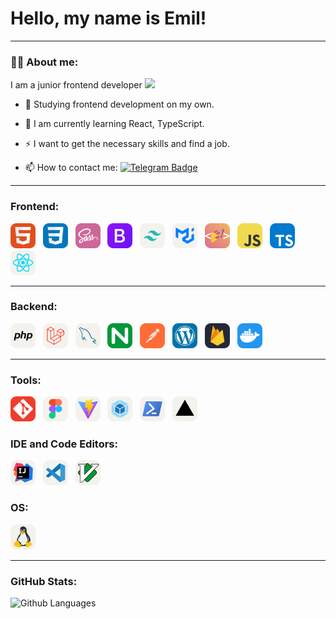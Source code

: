 # Hello, my name is Emil!

---

### :man_technologist: About me:

I am a junior frontend developer
<img src="https://media.giphy.com/media/WUlplcMpOCEmTGBtBW/giphy.gif" width="30px">

- :telescope: Studying frontend development on my own.

- :seedling: I am currently learning React, TypeScript.

- :zap: I want to get the necessary skills and find a job.

- :mailbox: How to contact me: [![Telegram Badge](https://img.shields.io/badge/-emilburganov-blue?style=flat&logo=Telegram&logoColor=white)](https://t.me/emil_burganov)

---

### Frontend:

<div>
  <img src="https://github.com/tandpfun/skill-icons/blob/main/icons/HTML.svg" title="html5" alt="html5" width="40" height="40"/> &nbsp
  <img src="https://github.com/tandpfun/skill-icons/blob/main/icons/CSS.svg" title="css" alt="css" width="40" height="40"/> &nbsp
  <img src="https://github.com/tandpfun/skill-icons/blob/main/icons/Sass.svg" title="sass" alt="sass" width="40" height="40"/> &nbsp
  <img src="https://github.com/tandpfun/skill-icons/blob/main/icons/Bootstrap.svg" title="bootstrap" alt="bootstrap" width="40" height="40"/> &nbsp
  <img src="https://github.com/tandpfun/skill-icons/blob/main/icons/TailwindCSS-Light.svg" title="tailwindcss" alt="tailwindcss" width="40" height="40"/> &nbsp
  <img src="https://github.com/tandpfun/skill-icons/blob/main/icons/MaterialUI-Light.svg" title="mui" alt="mui" width="40" height="40"/> &nbsp
  <img src="https://github.com/tandpfun/skill-icons/blob/main/icons/StyledComponents.svg" title="styled-components" alt="styled-components" width="40" height="40"/> &nbsp
  <img src="https://github.com/tandpfun/skill-icons/blob/main/icons/JavaScript.svg" title="javascript" alt="javascript" width="40" height="40"/> &nbsp
  <img src="https://github.com/tandpfun/skill-icons/blob/main/icons/TypeScript.svg" title="typescript" alt="typescript" width="40" height="40"/> &nbsp
  <img src="https://github.com/tandpfun/skill-icons/blob/main/icons/React-Light.svg" title="react" alt="react" width="40" height="40"/> &nbsp
</div>

---

### Backend:

<div>
  <img src="https://github.com/tandpfun/skill-icons/blob/main/icons/PHP-Light.svg" title="php" alt="php" width="40" height="40"/> &nbsp
  <img src="https://github.com/tandpfun/skill-icons/blob/main/icons/Laravel-Light.svg" title="laravel" alt="laravel" width="40" height="40"/> &nbsp
  <img src="https://github.com/tandpfun/skill-icons/blob/main/icons/MySQL-Light.svg" title="mysql" alt="mysql" width="40" height="40"/> &nbsp
  <img src="https://github.com/tandpfun/skill-icons/blob/main/icons/Nginx.svg" title="nginx" alt="nginx" width="40" height="40"/> &nbsp
  <img src="https://github.com/tandpfun/skill-icons/blob/main/icons/Postman.svg" title="postman" alt="postman" width="40" height="40"/> &nbsp
  <img src="https://github.com/tandpfun/skill-icons/blob/main/icons/Wordpress.svg" title="wordpress" alt="wordpress" width="40" height="40"/> &nbsp
  <img src="https://github.com/tandpfun/skill-icons/blob/main/icons/Firebase-Dark.svg" title="firebase" alt="firebase" width="40" height="40"/> &nbsp
  <img src="https://github.com/tandpfun/skill-icons/blob/main/icons/Docker.svg" title="docker" alt="docker" width="40" height="40"/> &nbsp
</div>

---

### Tools:

<div>
  <img src="https://github.com/tandpfun/skill-icons/blob/main/icons/Git.svg" title="git" alt="git" width="40" height="40"/> &nbsp
  <img src="https://github.com/tandpfun/skill-icons/blob/main/icons/Figma-Light.svg" title="figma" alt="figma" width="40" height="40"/> &nbsp
  <img src="https://github.com/tandpfun/skill-icons/blob/main/icons/Vite-Light.svg" title="vite" alt="vite" width="40" height="40"/> &nbsp
  <img src="https://github.com/tandpfun/skill-icons/blob/main/icons/Webpack-Light.svg" title="webpack" alt="webpack" width="40" height="40"/> &nbsp
  <img src="https://github.com/tandpfun/skill-icons/blob/main/icons/Powershell-Light.svg" title="powershell" alt="powershell" width="40" height="40"/> &nbsp
  <img src="https://github.com/tandpfun/skill-icons/blob/main/icons/Vercel-Light.svg" title="vercel" alt="vercel" width="40" height="40"/> &nbsp
</div>

### IDE and Code Editors:

<div>
  <img src="https://github.com/tandpfun/skill-icons/blob/main/icons/Idea-Light.svg" title="idea" alt="idea" width="40" height="40"/> &nbsp
  <img src="https://github.com/tandpfun/skill-icons/blob/main/icons/VSCode-Light.svg" title="vscode" alt="vscode" width="40" height="40"/> &nbsp
  <img src="https://github.com/tandpfun/skill-icons/blob/main/icons/VIM-Light.svg" title="vim" alt="vim" width="40" height="40"/> &nbsp
</div>

### OS:

<div>
  <img src="https://github.com/tandpfun/skill-icons/blob/main/icons/Linux-Light.svg" title="linux" alt="linux" width="40" height="40"/> &nbsp
</div>

---

### GitHub Stats:
<div>
  <img height="200px" alt="Github Languages" src="https://github-readme-stats-sigma-five.vercel.app/api/top-langs/?username=emilburganov&layout=compact&theme=vision-friendly-dark" />
</div>

